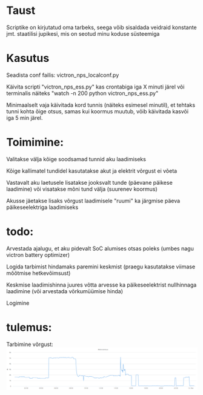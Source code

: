 # Taust

Scriptike on kirjutatud oma tarbeks, seega võib sisaldada veidraid konstante jmt. staatilisi jupikesi, mis on seotud minu koduse süsteemiga

# Kasutus

Seadista conf failis: victron_nps_localconf.py

Käivita scripti "victron_nps_ess.py" kas crontabiga iga X minuti järel või terminalis näiteks "watch -n 200 python victron_nps_ess.py"

Minimaalselt vaja käivitada kord tunnis (näiteks esimesel minutil), et tehtaks tunni kohta õige otsus, samas kui koormus muutub, võib käivitada kasvõi iga 5 min järel.


# Toimimine:

Valitakse välja kõige soodsamad tunnid aku laadimiseks

Kõige kallimatel tundidel kasutatakse akut ja elektrit võrgust ei võeta

Vastavalt aku laetusele lisatakse jooksvalt tunde (päevane päikese laadimine) või visatakse mõni tund välja (suurenev koormus)

Akusse jäetakse lisaks võrgust laadimisele "ruumi" ka järgmise päeva päikeseelektriga laadimiseks

# todo:

Arvestada ajalugu, et aku pidevalt SoC alumises otsas poleks (umbes nagu victron battery optimizer)

Logida tarbimist hindamaks paremini keskmist (praegu kasutatakse viimase mõõtmise hetkevõimsust)

Keskmise laadimishinna juures võtta arvesse ka päikeseelektrist nullhinnaga laadimine (või arvestada võrkumüümise hinda)

Logimine

# tulemus:
Tarbimine võrgust: ![Elektrikastus võrgust](power_from_grid.PNG)
